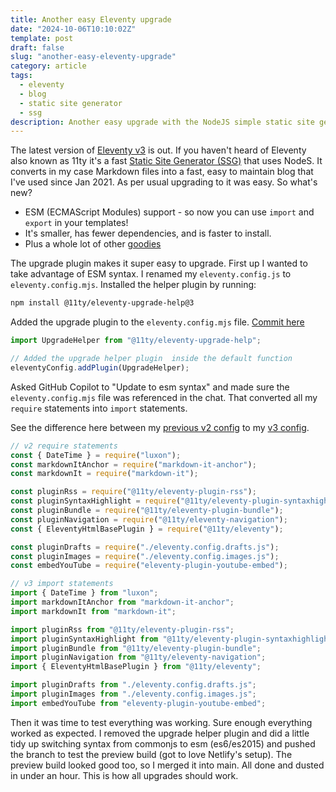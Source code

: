 ```yaml
---
title: Another easy Eleventy upgrade
date: "2024-10-06T10:10:02Z"
template: post
draft: false
slug: "another-easy-eleventy-upgrade"
category: article
tags:
  - eleventy
  - blog
  - static site generator
  - ssg
description: Another easy upgrade with the NodeJS simple static site generator Eleventy (11ty) from v2 to v3.
---
```


The latest version of [Eleventy v3](https://www.11ty.dev/blog/eleventy-v3/) is out. If you haven't heard of Eleventy also known as 11ty it's a fast [Static Site Generator (SSG)](https://jamstack.org/generators/) that uses NodeS. It converts in my case Markdown files into a fast, easy to maintain blog that I've used since Jan 2021. As per usual upgrading to it was easy. So what's new?

- ESM (ECMAScript Modules) support - so now you can use `import` and `export` in your templates!
- It's smaller, has fewer dependencies, and is faster to install.
- Plus a whole lot of other [goodies](https://github.com/11ty/eleventy/releases/tag/v3.0.0)

The upgrade plugin makes it super easy to upgrade. First up I wanted to take advantage of ESM syntax. I renamed my `eleventy.config.js` to `eleventy.config.mjs`. Installed the helper plugin by running:

```sh
npm install @11ty/eleventy-upgrade-help@3
```

Added the upgrade plugin to the `eleventy.config.mjs` file.
[Commit here](https://github.com/andrewjamesford/andrewford-co-nz-11ty/commit/5c7421fc21f68cf2f1af680a8826d93bdea51d27#diff-bc439a121124275aa68da5261208c3092bc56117c0984e3a134ae4285831b104R88)

```js
import UpgradeHelper from "@11ty/eleventy-upgrade-help";

// Added the upgrade helper plugin  inside the default function
eleventyConfig.addPlugin(UpgradeHelper);
```

Asked GitHub Copilot to "Update to esm syntax" and made sure the `eleventy.config.mjs` file was referenced in the chat. That converted all my `require` statements into `import` statements.

See the difference here between my [previous v2 config](https://github.com/andrewjamesford/andrewford-co-nz-11ty/blob/d4ca22e9e512c9fa8a5697beed1af9707d33e192/eleventy.config.js) to my [v3 config](https://github.com/andrewjamesford/andrewford-co-nz-11ty/blob/618c465e82021fdab51ecc68f7c26048b7a660e5/eleventy.config.mjs).

```js
// v2 require statements
const { DateTime } = require("luxon");
const markdownItAnchor = require("markdown-it-anchor");
const markdownIt = require("markdown-it");

const pluginRss = require("@11ty/eleventy-plugin-rss");
const pluginSyntaxHighlight = require("@11ty/eleventy-plugin-syntaxhighlight");
const pluginBundle = require("@11ty/eleventy-plugin-bundle");
const pluginNavigation = require("@11ty/eleventy-navigation");
const { EleventyHtmlBasePlugin } = require("@11ty/eleventy");

const pluginDrafts = require("./eleventy.config.drafts.js");
const pluginImages = require("./eleventy.config.images.js");
const embedYouTube = require("eleventy-plugin-youtube-embed");

// v3 import statements
import { DateTime } from "luxon";
import markdownItAnchor from "markdown-it-anchor";
import markdownIt from "markdown-it";

import pluginRss from "@11ty/eleventy-plugin-rss";
import pluginSyntaxHighlight from "@11ty/eleventy-plugin-syntaxhighlight";
import pluginBundle from "@11ty/eleventy-plugin-bundle";
import pluginNavigation from "@11ty/eleventy-navigation";
import { EleventyHtmlBasePlugin } from "@11ty/eleventy";

import pluginDrafts from "./eleventy.config.drafts.js";
import pluginImages from "./eleventy.config.images.js";
import embedYouTube from "eleventy-plugin-youtube-embed";
```

Then it was time to test everything was working. Sure enough everything worked as expected. I removed the upgrade helper plugin and did a little tidy up switching syntax from commonjs to esm (es6/es2015) and pushed the branch to test the preview build (got to love Netlify's setup). The preview build looked good too, so I merged it into main. All done and dusted in under an hour. This is how all upgrades should work.

